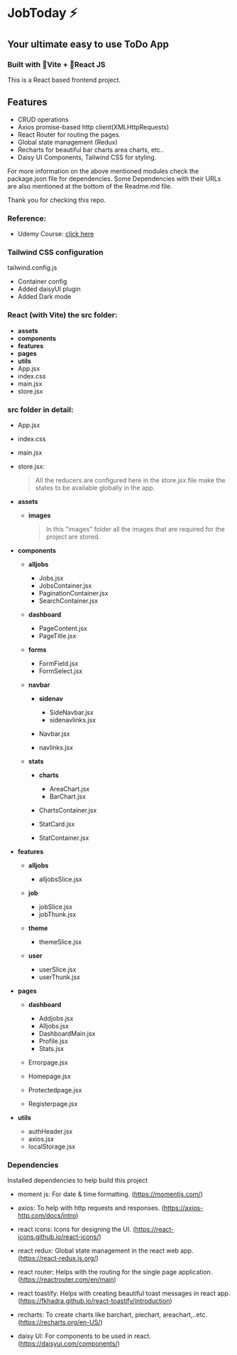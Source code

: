 # JobToday ⚡

## Your ultimate easy to use ToDo App

### Built with 💚Vite + 💙React JS

This is a React based frontend project.

## Features

- CRUD operations
- Axios promise-based http client(XMLHttpRequests)
- React Router for routing the pages.
- Global state management (Redux)
- Recharts for beautiful bar charts area charts, etc..
- Daisy UI Components, Tailwind CSS for styling.

For more information on the above mentioned modules check the package.json file for dependencies. Some Dependencies with their URLs are also mentioned at the bottom of the Readme.md file.

Thank you for checking this repo.

### Reference:

- Udemy Course: [click here](https://www.udemy.com/share/101uUA3@YUODKTrZCO0tVdBtYdIuAt04GIiuUGDEILV-9EKBf4xOvhIrUm1URnnMudYTABaSMw==/)

### Tailwind CSS configuration

tailwind.config.js

- Container config
- Added daisyUI plugin
- Added Dark mode

### React (with Vite) the src folder:

- **assets**
- **components**
- **features**
- **pages**
- **utils**
- App.jsx
- index.css
- main.jsx
- store.jsx

### src folder in detail:

- App.jsx
- index.css
- main.jsx
- store.jsx:

  > All the reducers are configured here in the store.jsx file make the states to be available globally in the app.

- **assets**

  - **images**

    > In this "images" folder all the images that are required for the project are stored.

- **components**

  - **alljobs**

    - Jobs.jsx
    - JobsContainer.jsx
    - PaginationContainer.jsx
    - SearchContainer.jsx

  - **dashboard**

    - PageContent.jsx
    - PageTitle.jsx

  - **forms**

    - FormField.jsx
    - FormSelect.jsx

  - **navbar**

    - **sidenav**

      - SideNavbar.jsx
      - sidenavlinks.jsx

    - Navbar.jsx
    - navlinks.jsx

  - **stats**

    - **charts**

      - AreaChart.jsx
      - BarChart.jsx

    - ChartsContainer.jsx
    - StatCard.jsx
    - StatContainer.jsx

- **features**

  - **alljobs**

    - alljobsSlice.jsx

  - **job**

    - jobSlice.jsx
    - jobThunk.jsx

  - **theme**

    - themeSlice.jsx

  - **user**

    - userSlice.jsx
    - userThunk.jsx

- **pages**

  - **dashboard**

    - Addjobs.jsx
    - Alljobs.jsx
    - DashboardMain.jsx
    - Profile.jsx
    - Stats.jsx

  - Errorpage.jsx
  - Homepage.jsx
  - Protectedpage.jsx
  - Registerpage.jsx

- **utils**

  - authHeader.jsx
  - axios.jsx
  - localStorage.jsx

### Dependencies

Installed dependencies to help build this project

- moment js: For date & time formatting. (https://momentjs.com/)

- axios: To help with http requests and responses. (https://axios-http.com/docs/intro)

- react icons: Icons for designing the UI. (https://react-icons.github.io/react-icons/)

- react redux: Global state management in the react web app. (https://react-redux.js.org/)

- react router: Helps with the routing for the single page application. (https://reactrouter.com/en/main)

- react toastify: Helps with creating beautiful toast messages in react app. (https://fkhadra.github.io/react-toastify/introduction)

- recharts: To create charts like barchart, piechart, areachart,..etc. (https://recharts.org/en-US/)

- daisy UI: For components to be used in react. (https://daisyui.com/components/)
